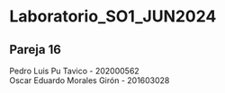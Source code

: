 # Laboratorio_SO1_JUN2024

## Pareja 16
Pedro Luis Pu Tavico - 202000562
<br>
Oscar Eduardo Morales Girón - 201603028

